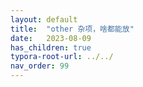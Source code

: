 ```yaml
---
layout: default
title:  "other 杂项，啥都能放"
date:   2023-08-09
has_children: true
typora-root-url: ../../
nav_order: 99
---
```

